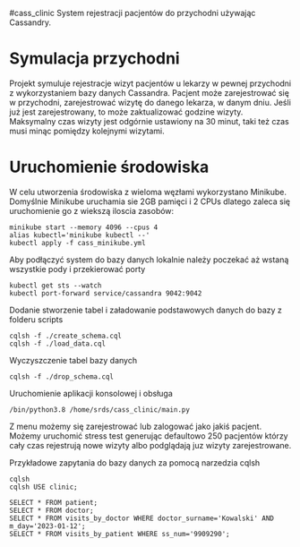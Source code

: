 #cass_clinic
System rejestracji pacjentów do przychodni używając Cassandry.
# Symulacja przychodni 
Projekt symuluje rejestracje wizyt pacjentów u lekarzy w pewnej przychodni z wykorzystaniem bazy danych Cassandra. Pacjent może zarejestrować się w przychodni, zarejestrować wizytę do danego lekarza, w danym dniu.
Jeśli już jest zarejestrowany, to może zaktualizować godzine wizyty. Maksymalny czas wizyty jest odgórnie ustawiony na 30 minut, taki też czas musi minąc pomiędzy kolejnymi
wizytami.

# Uruchomienie środowiska
W celu utworzenia środowiska z wieloma węzłami wykorzystano Minikube. Domyślnie Minikube uruchamia sie 2GB pamięci i 2 CPUs dlatego zaleca się uruchomienie go z wiekszą iloscia zasobów:
```
minikube start --memory 4096 --cpus 4
alias kubectl='minikube kubectl --'
kubectl apply -f cass_minikube.yml
```
Aby podłączyć system do bazy danych lokalnie należy poczekać aż wstaną wszystkie pody i przekierować porty
```
kubectl get sts --watch
kubectl port-forward service/cassandra 9042:9042
```
Dodanie stworzenie tabel i załadowanie podstawowych danych do bazy z folderu scripts
```
cqlsh -f ./create_schema.cql
cqlsh -f ./load_data.cql
```
Wyczyszczenie tabel bazy danych
```
cqlsh -f ./drop_schema.cql
```
Uruchomienie aplikacji konsolowej i obsługa
```
/bin/python3.8 /home/srds/cass_clinic/main.py
```
Z menu możemy się zarejestrować lub zalogować jako jakiś pacjent. Możemy uruchomić stress test generując defaultowo 250 pacjentów którzy cały czas rejestrują nowe wizyty albo
podglądają juz wizyty zarejestrowane.

Przykładowe zapytania do bazy danych za pomocą narzedzia cqlsh
```
cqlsh
cqlsh USE clinic;
```
```
SELECT * FROM patient;
SELECT * FROM doctor;
SELECT * FROM visits_by_doctor WHERE doctor_surname='Kowalski' AND m_day='2023-01-12';
SELECT * FROM visits_by_patient WHERE ss_num='9909290';
```
